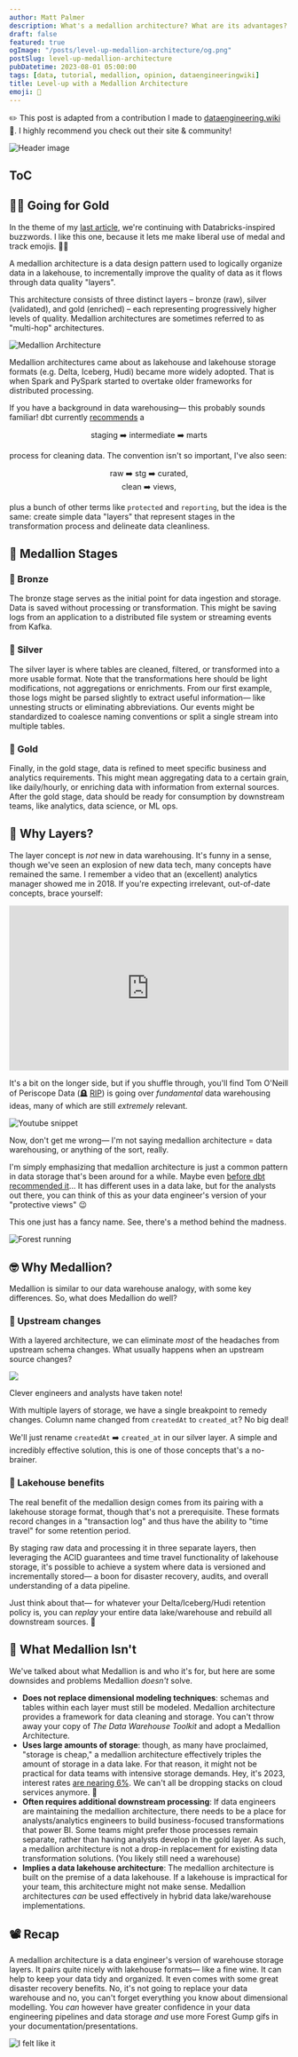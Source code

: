 ```yaml
---
author: Matt Palmer
description: What's a medallion architecture? What are its advantages? Where does it fall short? How can you use it to become a data superstar? 🤩
draft: false
featured: true
ogImage: "/posts/level-up-medallion-architecture/og.png"
postSlug: level-up-medallion-architecture
pubDatetime: 2023-08-01 05:00:00
tags: [data, tutorial, medallion, opinion, dataengineeringwiki]
title: Level-up with a Medallion Architecture
emoji: 🥇
---
```


<style>
/* 16:9 Aspect Ratio (divide 9 by 16 = 0.5625) */
.container {
  position: relative;
  overflow: hidden;
  width: 100%;
  padding-top: 56.25%;
}

/* Then style the iframe to fit in the container div with full height and width */
.responsive-iframe {
  position: absolute;
  top: 0;
  left: 0;
  bottom: 0;
  right: 0;
  width: 100%;
  height: 100%;
  display: block;
}

img {
    width: 45%;
    height: auto;
    aspect-ratio: attr(width) / attr(height);
}
</style>

✏️ This post is adapted from a contribution I made to [dataengineering.wiki](https://dataengineering.wiki/Concepts/Medallion+Architecture) 💜. I highly recommend you check out their site & community!

<style>
  img {
    width: auto;
    max-height: 400px;
    aspect-ratio: attr(width) / attr(height);
  }
</style>

![Header image](/posts/level-up-medallion-architecture/header.png)

## ToC

## 🏃‍♂️ Going for Gold

In the theme of my [last article](/posts/what-is-delta), we're continuing with Databricks-inspired buzzwords. I like this one, because it lets me make liberal use of medal and track emojis. 🤷‍♂️

A medallion architecture is a data design pattern used to logically organize data in a lakehouse, to incrementally improve the quality of data as it flows through data quality "layers".

This architecture consists of three distinct layers – bronze (raw), silver (validated), and gold (enriched) – each representing progressively higher levels of quality. Medallion architectures are sometimes referred to as "multi-hop" architectures.

![Medallion Architecture](/posts/level-up-medallion-architecture/architecture.png)

Medallion architectures came about as lakehouse and lakehouse storage formats (e.g. Delta, Iceberg, Hudi) became more widely adopted. That is when Spark and PySpark started to overtake older frameworks for distributed processing.

If you have a background in data warehousing— this probably sounds familiar! dbt currently [recommends](https://docs.getdbt.com/guides/best-practices/how-we-structure/1-guide-overview) a

<p style="text-align: center;">
staging ➡️ intermediate ➡️ marts
</p>

process for cleaning data. The convention isn't so important, I've also seen:

<p style="text-align: center;">
raw ➡️ stg ➡️ curated,<br>
clean ➡️ views,
</p>

plus a bunch of other terms like `protected` and `reporting`, but the idea is the same: create simple data "layers" that represent stages in the transformation process and delineate data cleanliness.

## 🚉 Medallion Stages

### 🥉 Bronze

The bronze stage serves as the initial point for data ingestion and storage. Data is saved without processing or transformation. This might be saving logs from an application to a distributed file system or streaming events from Kafka.

### 🥈 Silver

The silver layer is where tables are cleaned, filtered, or transformed into a more usable format. Note that the transformations here should be light modifications, not aggregations or enrichments. From our first example, those logs might be parsed slightly to extract useful information— like unnesting structs or eliminating abbreviations. Our events might be standardized to coalesce naming conventions or split a single stream into multiple tables.

### 🥇 Gold

Finally, in the gold stage, data is refined to meet specific business and analytics requirements. This might mean aggregating data to a certain grain, like daily/hourly, or enriching data with information from external sources. After the gold stage, data should be ready for consumption by downstream teams, like analytics, data science, or ML ops.

## 🧐 Why Layers?

The layer concept is _not_ new in data warehousing. It's funny in a sense, though we've seen an explosion of new data tech, many concepts have remained the same. I remember a video that an (excellent) analytics manager showed me in 2018. If you're expecting irrelevant, out-of-date concepts, brace yourself:

<div class="container">
<p style="text-align: center;">
<iframe class="responsive-iframe" src="https://www.youtube.com/embed/D5hpjlYHEGw" title="YouTube video player" frameborder="0" allow="accelerometer; autoplay; clipboard-write; encrypted-media; gyroscope; picture-in-picture; web-share" allowfullscreen></iframe>
</p>
</div>

It's a bit on the longer side, but if you shuffle through, you'll find Tom O'Neill of Periscope Data (🪦 [RIP](https://techcrunch.com/2019/05/14/sisense-acquires-periscope-data-to-build-integrated-data-science-and-analytics-solution/)) is going over _fundamental_ data warehousing ideas, many of which are still _extremely_ relevant.

![Youtube snippet](/posts/level-up-medallion-architecture/periscope.png)

Now, don't get me wrong— I'm not saying medallion architecture = data warehousing, or anything of the sort, really.

I'm simply emphasizing that medallion architecture is just a common pattern in data storage that's been around for a while. Maybe even [before dbt recommended it](https://discourse.getdbt.com/t/how-we-used-to-structure-our-dbt-projects/355)... It has different uses in a data lake, but for the analysts out there, you can think of this as your data engineer's version of your "protective views" 😉

This one just has a fancy name. See, there's a method behind the madness.

![Forest running](/posts/level-up-medallion-architecture/run-forest-run.gif)

## 🤓 Why Medallion?

Medallion is similar to our data warehouse analogy, with some key differences. So, what does Medallion do well?

### 🔄 Upstream changes

With a layered architecture, we can eliminate _most_ of the headaches from upstream schema changes. What usually happens when an upstream source changes?

<img src='/posts/level-up-medallion-architecture/sponge-fire.png'>

Clever engineers and analysts have taken note!

With multiple layers of storage, we have a single breakpoint to remedy changes. Column name changed from `createdAt` to `created_at`? No big deal!

We'll just rename `createdAt` ➡️ `created_at` in our silver layer. A simple and incredibly effective solution, this is one of those concepts that's a no-brainer.

### 🚤 Lakehouse benefits

The real benefit of the medallion design comes from its pairing with a lakehouse storage format, though that's not a prerequisite. These formats record changes in a "transaction log" and thus have the ability to "time travel" for some retention period.

By staging raw data and processing it in three separate layers, then leveraging the ACID guarantees and time travel functionality of lakehouse storage, it's possible to achieve a system where data is versioned and incrementally stored— a boon for disaster recovery, audits, and overall understanding of a data pipeline.

Just think about that— for whatever your Delta/Iceberg/Hudi retention policy is, you can _replay_ your entire data lake/warehouse and rebuild all downstream sources. 🤯

## 🙈 What Medallion Isn't

We've talked about what Medallion is and who it's for, but here are some downsides and problems Medallion _doesn't_ solve.

- **Does not replace dimensional modeling techniques**: schemas and tables within each layer must still be modeled. Medallion architecture provides a framework for data cleaning and storage. You can't throw away your copy of _The Data Warehouse Toolkit_ and adopt a Medallion Architecture.
- **Uses large amounts of storage**: though, as many have proclaimed, "storage is cheap," a medallion architecture effectively triples the amount of storage in a data lake. For that reason, it might not be practical for data teams with intensive storage demands. Hey, it's 2023, interest rates [are nearing 6%](https://web.archive.org/web/20230728034854/https://www.newyorkfed.org/markets/reference-rates/effr). We can't all be dropping stacks on cloud services anymore. 🤑
- **Often requires additional downstream processing**: If data engineers are maintaining the medallion architecture, there needs to be a place for analysts/analytics engineers to build business-focused transformations that power BI. Some teams might prefer those processes remain separate, rather than having analysts develop in the gold layer. As such, a medallion architecture is not a drop-in replacement for existing data transformation solutions. (You likely still need a warehouse)
- **Implies a data lakehouse architecture**: The medallion architecture is built on the premise of a data lakehouse. If a lakehouse is impractical for your team, this architecture might not make sense. Medallion architectures _can_ be used effectively in hybrid data lake/warehouse implementations.

## 📽️ Recap

A medallion architecture is a data engineer's version of warehouse storage layers. It pairs quite nicely with lakehouse formats— like a fine wine. It can help to keep your data tidy and organized. It even comes with some great disaster recovery benefits. No, it's not going to replace your data warehouse and no, you can't forget everything you know about dimensional modelling. You _can_ however have greater confidence in your data engineering pipelines and data storage _and_ use more Forest Gump gifs in your documentation/presentations.

![I felt like it](/posts/level-up-medallion-architecture/keep-running.gif)
